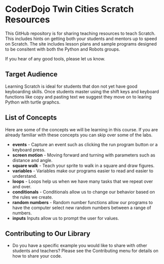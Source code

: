 # CoderDojo Twin Cities Scratch Resources
This GitHub repository is for sharing teaching resources to teach Scratch. This includes hints on getting both your students and mentors up to speed on Scratch. The site includes lesson plans and sample programs designed to be consitent with both the Python and Robots groups.

If you hear of any good tools, please let us know.

## Target Audience
Learning Scratch is ideal for students that don not yet have good keyboarding skills.  Once students master using the shift keys and keyboard functions like copy and pasting text we suggest they move on to learing Python with turtle graphcs.

## List of Concepts
Here are some of the concepts we will be learning in this course.  If you are already familiar with these concepts you can skip over some of the labs.

- **events** - Capture an event such as clicking the run program button or a keyboard press.
- **screen motion** - Moving forward and turning with parameters such as distance and angle.
- **square walk** - Teach your sprite to walk in a square and draw figures.
- **variables** - Variables make our programs easier to read and easier to understand.
- **loops** - Loops help us when we have many tasks that we repeat over and over.
- **conditionals** - Conditionals allow us to change our behavior based on the rules we create.
- **random numbers**  - Random number functions allow our programs to have the computer select new random numbers between a range of numbers.
- **inputs**  Inputs allow us to prompt the user for values.


## Contributing to Our Library
- Do you have a specific example you would like to share with other students and teachers?  Please see the Contributing menu for details on how to share your code.


